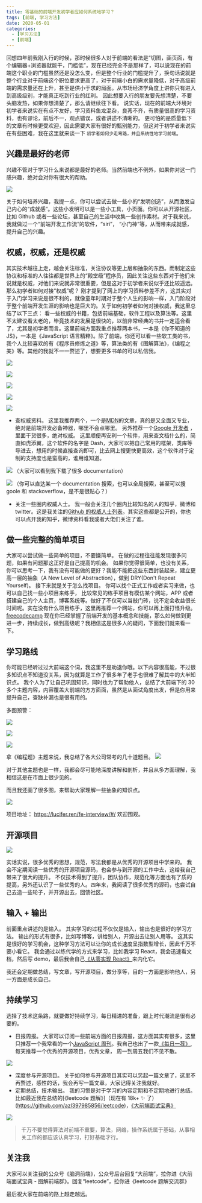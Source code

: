 ```yaml
---
title: 零基础的前端开发初学者应如何系统地学习？
tags: [前端, 学习方法]
date: 2020-05-01
categories:
  - [学习方法]
  - [前端]
---
```


回想四年前我刚入行的时候，那时候很多人对于前端的看法是“切图，画页面，有个编辑器+浏览器就能干，门槛低”，现在已经完全不是那样了，可以说现在的前端这个职业的门槛虽然还是没怎么变，但是整个行业的门槛提升了，换句话说就是整个行业对于前端这个职位要求更高了，对于前端小白的需求量降低，对于高级前端的需求量还在上升，甚至是供小于求的局面。从市场经济学角度上讲你只有进入到高级级别，才能真正吃到行业的红利。 因此想要入行的朋友要先想清楚，不要头脑发热，如果你想清楚了，那么请继续往下看。
说实话，现在的前端大环境对初学者来说实在有点不友好，学习资料鱼龙混杂，良莠不齐，有质量很高的学习资料，也有谬论，前后不一，观点错误，或者讲述不清晰的。 更可怕的是质量低下的文章有时候更受欢迎，因此需要大家有很好的甄别能力，但这对于初学者来说实在有些困难，我在这里就来谈一下 `初学者如何少走弯路，并且系统性地学习前端`。

<!-- more -->

## 兴趣是最好的老师

兴趣不管对于学习什么来说都是最好的老师。当然前端也不例外，如果你对这一门感兴趣，绝对会对你有很大的帮助。

![](https://p.ipic.vip/wql53x.jpg)

关于如何培养兴趣，我提一点，你可以尝试去做一些小的“发明创造”，从而激发自己内心的“成就感”。这些小发明可以是一些小工具，小页面。你可以从开源社区，比如 Github 或者一些论坛，甚至自己的生活中收集一些创作素材。对于我来说，我就做过一个“前端开发工作流”的软件，“siri”， “小门神”等，从而带来成就感，提升自己的兴趣。

## 权威，权威，还是权威

其实技术越往上走，越会关注标准，关注协议等更上层和抽象的东西。而制定这些协议和标准的人往往都是世界上的“殿堂级”程序员，因此关注这些东西对于他们来说就是权威，对他们来说就非常很重要，但是这对于初学者来说似乎还比较遥远。那么初学者如何对接“权威”呢？
刚才提到了网上的学习资料参差不齐，这其实对于入门学习来说是很不利的，就像童年时期对于整个人生的影响一样，入门阶段对于整个前端开发生涯的影响也是巨大的。关于如何初学者如何对接权威，我这里总结了以下三点：
看一些权威的书籍，包括前端基础，软件工程以及算法等。这里不太建议看太老的，毕竟技术的发展是很快的，以前非常经典的书并一定适合看了，尤其是初学者而言。这里前端方面我重点推荐两本书，一本是《你不知道的 JS》，一本是《JavaScript 语言精粹》。除了前端，你还可以看一些软工类的书，我个人比较喜欢的有《程序员修炼之道》等，算法类的有《图解算法》，《编程之美》等。其他的我就不一一赘述了，想要更多书单的可以私信我。

![](https://p.ipic.vip/j59dam.jpg)

![](https://p.ipic.vip/qkqvf5.jpg)

![](https://p.ipic.vip/depdqd.jpg)

![](https://p.ipic.vip/x2rgki.jpg)

![](https://p.ipic.vip/tdbdg9.jpg)

- 查权威资料。 这里我推荐两个，一个是[MDN](https://developer.mozilla.org/zh-CN/)的文章，真的是又全面又专业，绝对是前端开发必备神器，哪里不会点哪里。 另外推荐一个[Google 开发者](https://developers.google.com/web/fundamentals/) ， 里面干货很多，绝对权威。
  这里顺便再安利一个软件，用来查文档什么的，简直如虎添翼，这个软件的名字是 Dash，大家可以把自己常用的框架，类库等导进去，想用的时候直接查询即可，比去网上搜更快更高效，这个软件对于定制的支持度也是蛮高的，谁用谁知道。

![](https://p.ipic.vip/fj74ge.jpg)
（大家可以看到我下载了很多 documentation）

![](https://p.ipic.vip/oecawm.jpg)
（你可以直达某一个 documentation 搜索，也可以全局搜索，甚至可以搜 goole 和 stackoverflow，是不是很贴心？）

- 关注一些圈内权威人士。 我一般会关注几个圈内比较知名的人的知乎，微博和 twitter。这是我关注的[Github 的权威人士列表](https://github.com/azl397985856?tab=following)。其实这些都是公开的，你也可以点开我的知乎，微博资料看我或者大佬们关注了谁。

## 做一些完整的简单项目

大家可以尝试做一些简单的项目，不要嫌简单。 在做的过程往往能发现很多问题，如果有问题那这正好是自己提高的机会。 如果你觉得很简单，也没有关系，你可以思考一下，我有没有可能做的更好？我能不能把这些东西封装起来，建立更高一层的抽象（A New Level of Abstraction），做到 DRY(Don't Repeat Yourself)。
接下来就是关于怎么找项目。 你可以找个正式工作或者实习来做，也可以自己找一些小项目来练手， 比较常见的练手项目有模仿某个网站，APP 或者搭建自己的个人主页，博客系统等。做好了不仅可以当敲门砖，说不定会收益很长时间呢。实在没有什么项目练手，这里再推荐一个网站，你可以再上面打怪升级。[freecodecamp](https://user-gold-cdn.xitu.io/2019/9/15/16d34514876b8c4d)
现在你已经掌握了前端开发的基本概念和技能，那么如何做到更进一步，持续成长，做到高级呢？我相信这是很多人的疑问，下面我们就来看一下。

## 学习路线

你可能已经听过过大前端这个词，我这里不是劝退你哦。以下内容很高能，不过很多知识点不知道没关系，因为就算是工作了很多年了老手也很难了解其中的大半知识点。
我个人为了让自己巩固知识，同时也为了帮助他人，总结了大前端下的 30 多个主题内容，内容覆盖大前端的方方面面，虽然是从面试角度出发，但是你用来提升自己，查缺补漏也是很有用的。

多图预警：

![](https://p.ipic.vip/dsj3y7.jpg)

![](https://p.ipic.vip/kp0esl.jpg)

![](https://p.ipic.vip/9e8w95.jpg)

拿《编程题》主题来说，我总结了各大公司常考的几十道题目。
![](https://p.ipic.vip/18p8h1.jpg)

对于其他主题也是一样，我都会尽可能地深度讲解和剖析，并且从多方面理解，我相信这是在市面上很少见的。

而且我还画了很多图，来帮助大家理解一些抽象的知识点。

![](https://p.ipic.vip/jy5ren.jpg)

项目地址： https://lucifer.ren/fe-interview/#/ 欢迎围观。

## 开源项目

![](https://p.ipic.vip/w8aoea.jpg)

实话实说，很多优秀的思想，规范，写法我都是从优秀的开源项目中学来的。 我会不定期阅读一些优秀的开源项目源码，也会参与到开源的工作中去，这给我自己带来了很大的提升。 不仅技术得到了提升，团队协作，规范化等方面也有了质的提高，另外还认识了一些优秀的人。四年来，我阅读了很多优秀的源码，也尝试自己去造一些轮子，并开源出去，回馈社区。

## 输入 + 输出

前面重点讲述的是输入。 其实学习的过程不仅仅是输入，输出也是很好的学习方法。 输出的形式有很多，比如写博客，讲给别人，开源出去让别人用等。 这其实是很好的学习机会，这种学习方法可以让你的成长速度呈指数型增长，因此千万不要小看它。 我会通过以练代学的方式来学习，比如我学习 React，我会迅速看文档，然后写 demo，最后我会自己[《从零实现 React》](https://github.com/azl397985856/mono-react)来内化它。

我还会定期做总结，写文章，写开源项目，做分享等，目的一方面是影响他人，另一方面是成长自己。

## 持续学习

选择了技术这条路，就要做好持续学习，每日精进的准备，跟上时代潮流是很有必要的。

- 日报周报。 大家可以订阅一些前端方面的日报周报，这方面其实有很多，这里只推荐一个我常看的一个[JavaScript 周刊](https://javascriptweekly.com)。我自己也出了一款[《每日一荐》](https://github.com/azl397985856/daily-featured), 每天推荐一个优秀的开源项目，优秀文章， 周一到周五我们不见不散。

![](https://p.ipic.vip/c99xeg.jpg)

- 深度参与开源项目。 关于如何参与开源项目其实可以另起一篇文章了，这里不再赘述，感性的话，我会再写一篇文章，大家记得关注我就好。
- 定期总结，技术输出。 我的习惯是对于学习的内容定期和不定期地进行总结。 比如最近我在总结的[《leetcode 题解》]（现在有 18k+ ✨ 了）(https://github.com/azl397985856/leetcode)，[《大前端面试宝典》](https://github.com/azl397985856/fe-interview)

![](https://p.ipic.vip/38atw3.jpg)

> 千万不要觉得算法对前端不重要，算法，网络，操作系统属于基础，从事相关工作的都应该认真学习，打好基础才行。

## 关注我

大家可以关注我的公众号《脑洞前端》，公众号后台回复“大前端”，拉你进《大前端面试宝典 - 图解前端群》。回复“leetcode”，拉你进《leetcode 题解交流群》

最后祝大家在前端的路上越走越远。
